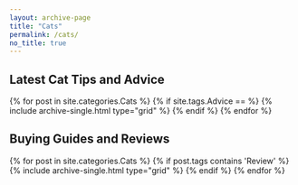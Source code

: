 ```yaml
---
layout: archive-page
title: "Cats"
permalink: /cats/
no_title: true
---
```


<section class="page__content" itemprop="text" markdown="1">
  <h2 class="cf align-center h2-margin-top">Latest Cat Tips and Advice</h2>
</section>

<div class="grid__wrapper">
  {% for post in site.categories.Cats %}
    {% if site.tags.Advice ==  %}
      {% include archive-single.html type="grid" %}
    {% endif %}
  {% endfor %}
</div>

<section class="page__content" itemprop="text" markdown="1">
  <h2 class="cf align-center">Buying Guides and Reviews</h2>
</section>

<div class="grid__wrapper">
  {% for post in site.categories.Cats %}
    {% if post.tags contains 'Review' %}
      {% include archive-single.html type="grid" %}
    {% endif %}
  {% endfor %}
</div>
